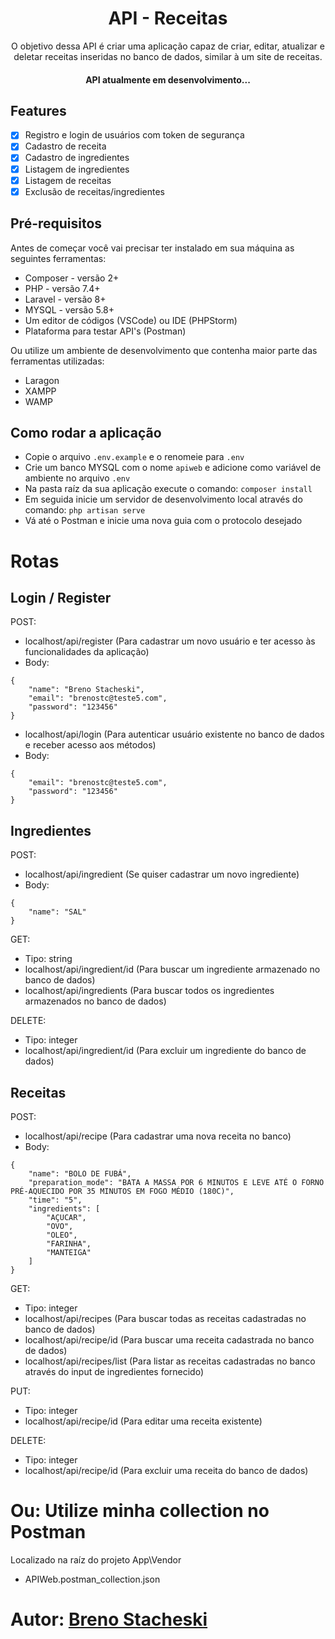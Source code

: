 <h1 align="center">API - Receitas</h1>

<p align="center">O objetivo dessa API é criar uma aplicação capaz de criar, editar, atualizar e deletar receitas inseridas no banco de dados, similar à um site de receitas.</p>

<h4 align="center"> 
	API atualmente em desenvolvimento...
</h4>

## Features

- [x] Registro e login de usuários com token de segurança
- [x] Cadastro de receita
- [x] Cadastro de ingredientes
- [x] Listagem de ingredientes
- [x] Listagem de receitas
- [x] Exclusão de receitas/ingredientes

## Pré-requisitos

Antes de começar você vai precisar ter instalado em sua máquina as seguintes ferramentas:
- Composer - versão 2+
- PHP - versão 7.4+
- Laravel - versão 8+
- MYSQL - versão 5.8+
- Um editor de códigos (VSCode) ou IDE (PHPStorm)
- Plataforma para testar API's (Postman)

Ou utilize um ambiente de desenvolvimento que contenha maior parte das ferramentas utilizadas:
- Laragon
- XAMPP
- WAMP 

## Como rodar a aplicação

- Copie o arquivo `.env.example` e o renomeie para `.env`
- Crie um banco MYSQL com o nome `apiweb` e adicione como variável de ambiente no arquivo `.env`
- Na pasta raíz da sua aplicação execute o comando: `composer install`
- Em seguida inicie um servidor de desenvolvimento local através do comando: `php artisan serve`
- Vá até o Postman e inicie uma nova guia com o protocolo desejado

# Rotas 

## Login / Register

POST:
- localhost/api/register (Para cadastrar um novo usuário e ter acesso às funcionalidades da aplicação) 
- Body:
```
{
    "name": "Breno Stacheski",
    "email": "brenostc@teste5.com",
    "password": "123456"
}
```

- localhost/api/login (Para autenticar usuário existente no banco de dados e receber acesso aos métodos)
- Body:
```
{
    "email": "brenostc@teste5.com",
    "password": "123456"
}
```

## Ingredientes

POST:
- localhost/api/ingredient (Se quiser cadastrar um novo ingrediente)
- Body:
```
{
    "name": "SAL"
}
```


GET:
- Tipo: string
- localhost/api/ingredient/id (Para buscar um ingrediente armazenado no banco de dados)
- localhost/api/ingredients (Para buscar todos os ingredientes armazenados no banco de dados)

DELETE:
- Tipo: integer
- localhost/api/ingredient/id (Para excluir um ingrediente do banco de dados)

## Receitas

POST:
- localhost/api/recipe (Para cadastrar uma nova receita no banco)
- Body:

```
{
    "name": "BOLO DE FUBÁ",
    "preparation_mode": "BATA A MASSA POR 6 MINUTOS E LEVE ATÉ O FORNO PRÉ-AQUECIDO POR 35 MINUTOS EM FOGO MÉDIO (180C)",
    "time": "5",
    "ingredients": [
        "AÇUCAR",
        "OVO",
        "OLEO",
        "FARINHA",
        "MANTEIGA"
    ]
}
```

GET:
- Tipo: integer
- localhost/api/recipes (Para buscar todas as receitas cadastradas no banco de dados)
- localhost/api/recipe/id (Para buscar uma receita cadastrada no banco de dados)
- localhost/api/recipes/list (Para listar as receitas cadastradas no banco através do input de ingredientes fornecido)

PUT:
- Tipo: integer
- localhost/api/recipe/id (Para editar uma receita existente)

DELETE:
- Tipo: integer
- localhost/api/recipe/id (Para excluir uma receita do banco de dados)

# Ou: Utilize minha collection no Postman

Localizado na raíz do projeto App\Vendor
- APIWeb.postman_collection.json

# Autor: [Breno Stacheski](https://github.com/BrenoStacheski)

